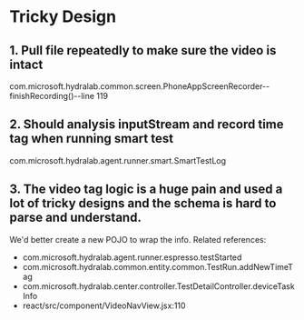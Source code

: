 # Tricky Design

## 1. Pull file repeatedly to make sure the video is intact
com.microsoft.hydralab.common.screen.PhoneAppScreenRecorder--finishRecording()--line 119

## 2. Should analysis inputStream and record time tag when running smart test 
com.microsoft.hydralab.agent.runner.smart.SmartTestLog

## 3. The video tag logic is a huge pain and used a lot of tricky designs and the schema is hard to parse and understand.

We'd better create a new POJO to wrap the info.
Related references:
- com.microsoft.hydralab.agent.runner.espresso.testStarted
- com.microsoft.hydralab.common.entity.common.TestRun.addNewTimeTag
- com.microsoft.hydralab.center.controller.TestDetailController.deviceTaskInfo
- react/src/component/VideoNavView.jsx:110